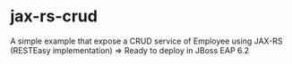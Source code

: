 jax-rs-crud
===========

A simple example that expose a CRUD service of Employee using JAX-RS (RESTEasy implementation) => Ready to deploy in JBoss EAP 6.2
